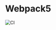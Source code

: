 # Webpack5

![CI](https://github.com/Nikolaytcev/JS_browser_hw3/actions/workflows/web.yml/badge.svg)

